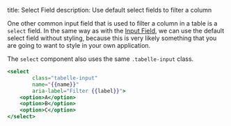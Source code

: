 title: Select Field
description: Use default select fields to filter a column

One other common input field that is used to filter a column in a table is a
`select` field. In the same way as with the [Input Field](/input/), we can
use the default select field without styling, because this is very likely
something that you are going to want to style in your own application.

The `select` component also uses the same `.tabelle-input` class.

```handlebars
<select
		class="tabelle-input"
		name="{{name}}"
		aria-label="Filter {{label}}">
	<option>A</option>
	<option>B</option>
	<option>C</option>
</select>
```
